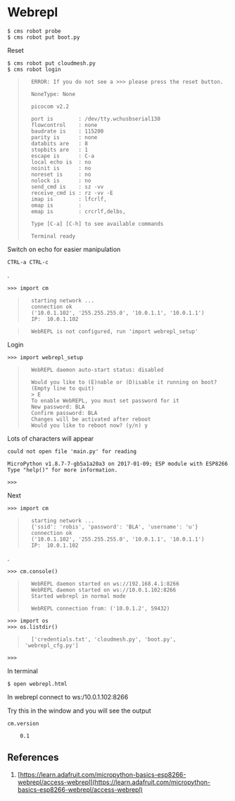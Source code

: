 # Webrepl

	$ cms robot probe
	$ cms robot put boot.py

Reset

	$ cms robot put cloudmesh.py 
	$ cms robot login


>		ERROR: If you do not see a >>> please press the reset button.
>
>		NoneType: None
>
>		picocom v2.2
>
>		port is        : /dev/tty.wchusbserial130
>		flowcontrol    : none
>		baudrate is    : 115200
>		parity is      : none
>		databits are   : 8
>		stopbits are   : 1
>		escape is      : C-a
>		local echo is  : no
>		noinit is      : no
>		noreset is     : no
>		nolock is      : no
>		send_cmd is    : sz -vv
>		receive_cmd is : rz -vv -E
>		imap is        : lfcrlf,
>		omap is        : 
>		emap is        : crcrlf,delbs,
>
>		Type [C-a] [C-h] to see available commands
>
>		Terminal ready

Switch on echo for easier manipulation

	CTRL-a CTRL-c

.

	>>> import cm

>		starting network ...
>		connection ok
>		('10.0.1.102', '255.255.255.0', '10.0.1.1', '10.0.1.1')
>		IP:  10.0.1.102

>		WebREPL is not configured, run 'import webrepl_setup'

Login

	>>> import webrepl_setup

>		WebREPL daemon auto-start status: disabled
>
>		Would you like to (E)nable or (D)isable it running on boot?
>		(Empty line to quit)
>		> E
>		To enable WebREPL, you must set password for it
>		New password: BLA
>		Confirm password: BLA
>		Changes will be activated after reboot
>		Would you like to reboot now? (y/n) y

Lots of characters will appear

	could not open file 'main.py' for reading

	MicroPython v1.8.7-7-gb5a1a20a3 on 2017-01-09; ESP module with ESP8266
	Type "help()" for more information.

	>>> 

Next	
	
	>>> import cm

>		starting network ...
>		{'ssid': 'robis', 'password': 'BLA', 'username': 'u'}
>		connection ok
>		('10.0.1.102', '255.255.255.0', '10.0.1.1', '10.0.1.1')
>		IP:  10.0.1.102
	
.

	>>> cm.console()
	
>		WebREPL daemon started on ws://192.168.4.1:8266
>		WebREPL daemon started on ws://10.0.1.102:8266
>		Started webrepl in normal mode
>	
>		WebREPL connection from: ('10.0.1.2', 59432)


	>>> import os
	>>> os.listdir()
	
>		['credentials.txt', 'cloudmesh.py', 'boot.py', 'webrepl_cfg.py']

	>>>
	
In terminal		
	
	$ open webrepl.html

In webrepl connect to ws:/10.0.1.102:8266

Try this in the window and you will see the output

	cm.version
	
		0.1

## References

1. [https://learn.adafruit.com/micropython-basics-esp8266-webrepl/access-webrepl](https://learn.adafruit.com/micropython-basics-esp8266-webrepl/access-webrepl)